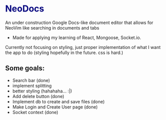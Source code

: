 # <span style="color:navy"> NeoDocs </span>
An under construction Google Docs-like document editor that allows for NeoVim like searching in documents and tabs

* Made for applying my learning of React, Mongoose, Socket.io.

Currently not focusing on styling, just proper implementation of what I want the app to do (styling hopefully in the future. css is hard.)

## Some goals:

* Search bar (done)
* implement splitting
* better styling (hahahaha... :|)
* Add delete button (done)
* Implement db to create and save files (done)
* Make Login and Create User page (done)
* Socket context (done)
